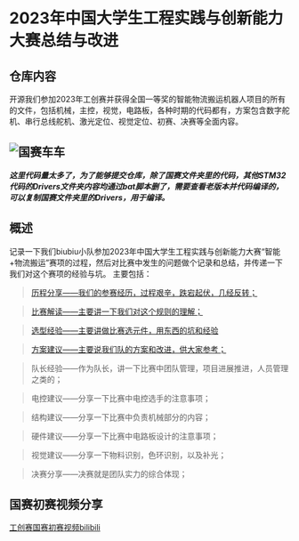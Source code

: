 # 2023年中国大学生工程实践与创新能力大赛总结与改进
## 仓库内容

开源我们参加2023年工创赛并获得全国一等奖的智能物流搬运机器人项目的所有的文件，包括机械，主控，视觉，电路板，各种时期的代码都有，方案包含数字舵机、串行总线舵机、激光定位、视觉定位、初赛、决赛等全面内容。

![国赛车车](https://biubiu-1319563496.cos.ap-nanjing.myqcloud.com/markdown_img/1719850673631.png)
----------

***这里代码量太多了，为了能够提交仓库，除了国赛文件夹里的代码，其他STM32代码的Drivers文件夹内容均通过bat脚本删了，需要查看老版本并代码编译的，可以复制国赛文件夹里的Drivers，用于编译。*** 

## 概述
记录一下我们biubiu小队参加2023年中国大学生工程实践与创新能力大赛“智能+物流搬运”赛项的过程，然后对比赛中发生的问题做个记录和总结，并传递一下我们对这个赛项的经验与坑。
主要包括：
> [历程分享——我们的参赛经历，过程艰辛，跌宕起伏，几经反转；](https://www.cnblogs.com/sparkle-now/p/18277263/gong-chuang-sai-zong-jie-yu-zhan-wanggai-shu)

> [比赛解读——主要讲一下我们对这个规则的理解；](https://www.cnblogs.com/sparkle-now/p/18279684/gong-chuang-sai-zong-jie-yu-gai-jinbi-sai-jie-du)

> [选型经验——主要讲做比赛选元件，用东西的坑和经验](https://www.cnblogs.com/sparkle-now/p/18278041/gong-chuang-sai-zong-jie-yu-gai-jinxuan-xing-jian)

> [方案建议——主要说我们队的方案和改进，供大家参考；](https://www.cnblogs.com/sparkle-now/p/18281571/gong-chuang-sai-zong-jie-yu-gai-jinfang-an-fen-xia)

> 队长经验——作为队长，讲一下比赛中团队管理，项目进展推进，人员管理之类的；

> 电控建议——分享一下比赛中电控选手的注意事项；

> 结构建议——分享一下比赛中负责机械部分的内容；

> 硬件建议——分享一下比赛中电路板设计的注意事项；

> 视觉建议——分享一下物料识别，色环识别，以及补光；

> 决赛分享——决赛就是团队实力的综合体现；

## 国赛初赛视频分享

[工创赛国赛初赛视频bilibili](https://www.bilibili.com/video/BV1Wj411s7hJ/?share_source=copy_web&vd_source=58144939e34acbbb38e3f36c750e8498)
